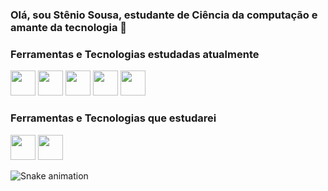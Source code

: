 ### Olá, sou Stênio Sousa, estudante de Ciência da computação e amante da tecnologia 👋
### Ferramentas e Tecnologias estudadas atualmente

<img src="https://cdn.jsdelivr.net/gh/devicons/devicon/icons/javascript/javascript-original.svg" width="40" height="40"/>
<img src="https://cdn.jsdelivr.net/gh/devicons/devicon/icons/react/react-original-wordmark.svg" width="40" height="40" />
<img src="https://cdn.jsdelivr.net/gh/devicons/devicon/icons/css3/css3-original.svg" width="40" height="40" />
<img src="https://cdn.jsdelivr.net/gh/devicons/devicon/icons/html5/html5-original.svg"  width="40" height="40" />
<img src="https://cdn.jsdelivr.net/gh/devicons/devicon/icons/firebase/firebase-plain.svg" width="40" height="40"  />

### Ferramentas e Tecnologias que estudarei
<img src="https://cdn.jsdelivr.net/gh/devicons/devicon/icons/typescript/typescript-original.svg" width="40" height="40"  />      
<img src="https://cdn.jsdelivr.net/gh/devicons/devicon/icons/tailwindcss/tailwindcss-original-wordmark.svg" width="40" height="40"  />


          
          
          
          

![Snake animation](https://github.com/stenio-fonteles/stenio-fonteles/blob/output/github-contribution-grid-snake.svg)


